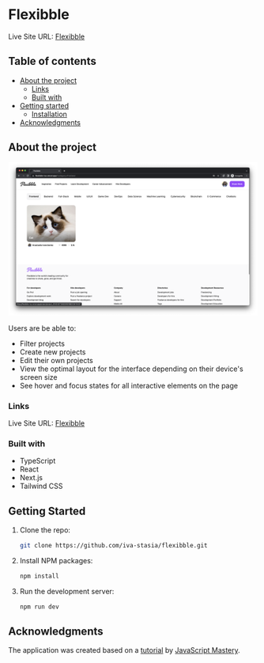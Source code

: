# Flexibble

Live Site URL: [Flexibble](https://flexibble-iva.vercel.app)

## Table of contents

- [About the project](#about-the-project)
  - [Links](#links)
  - [Built with](#built-with)
- [Getting started](#getting-started)
  - [Installation](#installation)
- [Acknowledgments](#acknowledgments)

## About the project

![](./public/screenshot.png)

Users are be able to:

- Filter projects
- Create new projects
- Edit their own projects
- View the optimal layout for the interface depending on their device's screen size
- See hover and focus states for all interactive elements on the page

### Links

Live Site URL: [Flexibble](https://flexibble-iva.vercel.app)

### Built with

- TypeScript
- React
- Next.js
- Tailwind CSS

## Getting Started

1. Clone the repo:

   ```bash
   git clone https://github.com/iva-stasia/flexibble.git
   ```

2. Install NPM packages:

   ```bash
   npm install
   ```

3. Run the development server:

   ```bash
   npm run dev
   ```

## Acknowledgments

The application was created based on a [tutorial](https://www.youtube.com/watch?v=986hztrfaSQ) by [JavaScript Mastery](https://www.youtube.com/@javascriptmastery).
